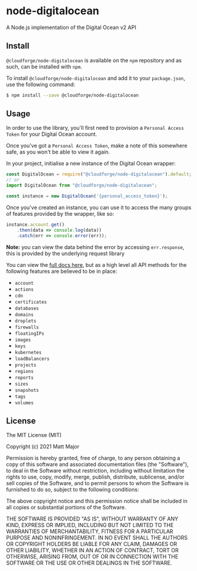 # node-digitalocean

A Node.js implementation of the Digital Ocean v2 API

## Install

`@cloudforge/node-digitalocean` is available on the `npm` repository and as such, can be installed with `npm`.

To install `@cloudforge/node-digitalocean` and add it to your `package.json`, use the following command:

```sh
$ npm install --save @cloudforge/node-digitalocean
```

## Usage

In order to use the library, you'll first need to provision a `Personal Access Token` for your Digital Ocean account.

Once you've got a `Personal Access Token`, make a note of this somewhere safe, as you won't be able to view it again.

In your project, initialise a new instance of the Digital Ocean wrapper:

```js
const DigitalOcean = require("@cloudforge/node-digitalocean").default;
// or
import DigitalOcean from "@cloudforge/node-digitalocean";

const instance = new DigitalOcean('{personal_access_token}');
```

Once you've created an instance, you can use it to access the many groups of features provided by the wrapper, like so:

```js
instance.account.get()
    .then(data => console.log(data))
    .catch(err => console.error(err));
```
**Note:** you can view the data behind the error by accessing `err.response`, this is provided by the underlying request library

You can view the [full docs here](docs/globals.md), but as a high level all API methods for the following features are believed to be in place:

* `account`
* `actions`
* `cdn`
* `certificates`
* `databases`
* `domains`
* `droplets`
* `firewalls`
* `floatingIPs`
* `images`
* `keys`
* `kubernetes`
* `loadBalancers`
* `projects`
* `regions`
* `reports`
* `sizes`
* `snapshots`
* `tags`
* `volumes`

## License

The MIT License (MIT)

Copyright (c) 2021 Matt Major

Permission is hereby granted, free of charge, to any person obtaining a copy
of this software and associated documentation files (the "Software"), to deal
in the Software without restriction, including without limitation the rights
to use, copy, modify, merge, publish, distribute, sublicense, and/or sell
copies of the Software, and to permit persons to whom the Software is
furnished to do so, subject to the following conditions:

The above copyright notice and this permission notice shall be included in all
copies or substantial portions of the Software.

THE SOFTWARE IS PROVIDED "AS IS", WITHOUT WARRANTY OF ANY KIND, EXPRESS OR
IMPLIED, INCLUDING BUT NOT LIMITED TO THE WARRANTIES OF MERCHANTABILITY,
FITNESS FOR A PARTICULAR PURPOSE AND NONINFRINGEMENT. IN NO EVENT SHALL THE
AUTHORS OR COPYRIGHT HOLDERS BE LIABLE FOR ANY CLAIM, DAMAGES OR OTHER
LIABILITY, WHETHER IN AN ACTION OF CONTRACT, TORT OR OTHERWISE, ARISING FROM,
OUT OF OR IN CONNECTION WITH THE SOFTWARE OR THE USE OR OTHER DEALINGS IN THE
SOFTWARE.
